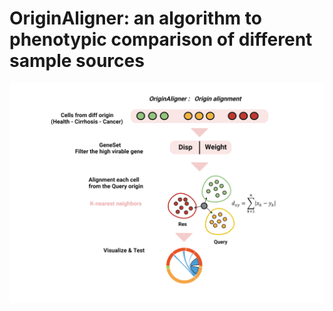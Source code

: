 # OriginAligner: an algorithm to phenotypic comparison of different sample sources

![Image text](https://github.com/xmuhuanglab/OriginAligner/blob/main/images/OriginAligner.png)
